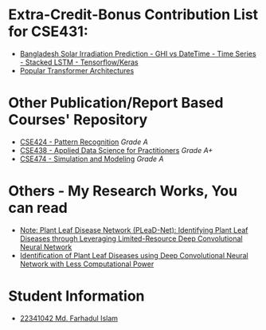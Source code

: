 # Extra-Credit-Bonus Contribution List for CSE431:
- [Bangladesh Solar Irradiation Prediction - GHI vs DateTime - Time Series - Stacked LSTM - Tensorflow/Keras](https://github.com/farhad324/BD-Solar-Irradiation-Prediction-Stacked-LSTM)
- [Popular Transformer Architectures](https://github.com/farhad324/Popular-Transformer-Architectures)

# Other Publication/Report Based Courses' Repository
- [CSE424 - Pattern Recognition](https://github.com/farhad324/CSE424) *Grade A*
- [CSE438 - Applied Data Science for Practitioners](https://github.com/farhad324/CSE438) *Grade A+*
- [CSE474 - Simulation and Modeling](https://github.com/farhad324/Monte-Carlo-Dropout-Project-BRACU-CSE474) *Grade A*

# Others - My Research Works, You can read
- [Note: Plant Leaf Disease Network (PLeaD-Net): Identifying Plant Leaf Diseases through Leveraging Limited-Resource Deep Convolutional Neural Network](https://www.researchgate.net/publication/361561141_Note_Plant_Leaf_Disease_Network_PLeaD-Net_Identifying_Plant_Leaf_Diseases_through_Leveraging_Limited-Resource_Deep_Convolutional_Neural_Network)
- [Identification of Plant Leaf Diseases using Deep Convolutional Neural Network with Less Computational Power](https://www.researchgate.net/publication/356811443_Identification_of_Plant_Leaf_Diseases_using_Deep_Convolutional_Neural_Network_with_Less_Computational_Power)
# Student Information
- [22341042 Md. Farhadul Islam](https://github.com/farhad324) 

